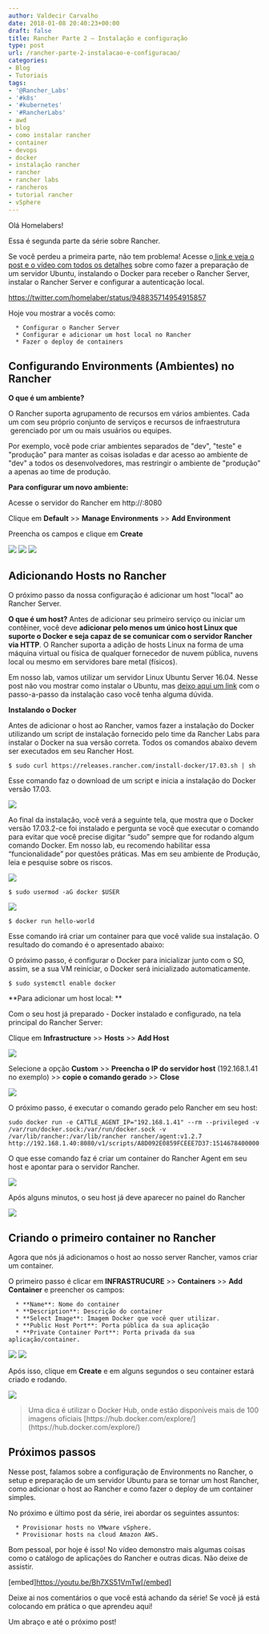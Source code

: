 ```yaml
---
author: Valdecir Carvalho
date: 2018-01-08 20:40:23+00:00
draft: false
title: Rancher Parte 2 – Instalação e configuração
type: post
url: /rancher-parte-2-instalacao-e-configuracao/
categories:
- Blog
- Tutoriais
tags:
- '@Rancher_Labs'
- '#k8s'
- '#kubernetes'
- '#RancherLabs'
- awd
- blog
- como instalar rancher
- container
- devops
- docker
- instalação rancher
- rancher
- rancher labs
- rancheros
- tutorial rancher
- vSphere
---
```


Olá Homelabers!

Essa é segunda parte da série sobre Rancher.

Se você perdeu a primeira parte, não tem problema! Acesse o[ link e veja o post e o vídeo com todos os detalhes](http://homelaber.com.br/rancher-parte-1-instalacao-e-configuracao/) sobre como fazer a preparação de um servidor Ubuntu, instalando o Docker para receber o Rancher Server, instalar o Rancher Server e configurar a autenticação local.

https://twitter.com/homelaber/status/948835714954915857

Hoje vou mostrar a vocês como:




      * Configurar o Rancher Server
      * Configurar e adicionar um host local no Rancher
      * Fazer o deploy de containers




## Configurando Environments (Ambientes) no Rancher



**O que ****é**** um ****ambiente****?**

O Rancher suporta agrupamento de recursos em vários ambientes. Cada um com seu próprio conjunto de serviços e recursos de infraestrutura  gerenciado por um ou mais usuários ou equipes.

Por exemplo, você pode criar ambientes separados de "dev", "teste" e "produção" para manter as coisas isoladas e dar acesso ao ambiente de "dev" a todos os desenvolvedores, mas restringir o ambiente de "produção” a apenas ao time de produção.

**Para configurar um novo ambiente:**

Acesse o servidor do Rancher em http://<ip-rancher-server>:8080

Clique em **Default** >> **Manage Environments** >> **Add Environment**

Preencha os campos e clique em **Create**

![](/imagens/2018/01/instalacao-rancher-2-1.jpg)
![](/imagens/2018/01/instalacao-rancher-2-2.jpg)
![](/imagens/2018/01/instalacao-rancher-2-3.jpg)




## Adicionando Hosts no Rancher



O próximo passo da nossa configuração é adicionar um host "local" ao Rancher Server.

**O que é um host?**
Antes de adicionar seu primeiro serviço ou iniciar um contêiner, você deve **adicionar pelo menos um único host Linux que suporte o Docker e seja capaz de se comunicar com o servidor Rancher via HTTP**. O Rancher suporta a adição de hosts Linux na forma de uma máquina virtual ou física de qualquer fornecedor de nuvem pública, nuvens local ou mesmo em servidores bare metal (físicos).

Em nosso lab, vamos utilizar um servidor Linux Ubuntu Server 16.04. Nesse post não vou mostrar como instalar o Ubuntu, mas [deixo aqui um link](http://homelaber.com.br/como-instalar-e-configurar-o-linux-ubuntu-server/) com o passo-a-passo da instalação caso você tenha alguma dúvida.

**Instalando o Docker**

Antes de adicionar o host ao Rancher, vamos fazer a instalação do Docker utilizando um script de instalação fornecido pelo time da Rancher Labs para instalar o Docker na sua versão correta. Todos os comandos abaixo devem ser executados em seu Rancher Host.


    
    $ sudo curl https://releases.rancher.com/install-docker/17.03.sh | sh



Esse comando faz o download de um script e inicia a instalação do Docker versão 17.03.

![](/imagens/2018/01/instalacao-rancher-2-5.jpg)


Ao final da instalação, você verá a seguinte tela, que mostra que o Docker versão 17.03.2-ce foi instalado e pergunta se você que executar o comando para evitar que você precise digitar “sudo” sempre que for rodando algum comando Docker. Em nosso lab, eu recomendo habilitar essa “funcionalidade” por questões práticas. Mas em seu ambiente de Produção, leia e pesquise sobre os riscos.

![](/imagens/2018/01/instalacao-rancher-2-6.jpg)



    
    $ sudo usermod -aG docker $USER



![](/imagens/2018/01/instalacao-rancher-2-7.jpg)



    
    $ docker run hello-world
    



Esse comando irá criar um container para que você valide sua instalação. O resultado do comando é o apresentado abaixo:

O próximo passo, é configurar o Docker para inicializar junto com o SO, assim, se a sua VM reiniciar, o Docker será inicializado automaticamente.


    
    $ sudo systemctl enable docker



**Para adicionar um host local: **

Com o seu host já preparado - Docker instalado e configurado, na tela principal do Rancher Server:

Clique em **Infrastructure** >> **Hosts** >> **Add Host**

![](/imagens/2018/01/instalacao-rancher-2-4.jpg)


Selecione a opção **Custom** >> **Preencha o IP do servidor host** (192.168.1.41 no exemplo) >> **copie o comando gerado** >> **Close**

![](/imagens/2018/01/instalacao-rancher-2-8.jpg)


O próximo passo, é executar o comando gerado pelo Rancher em seu host:


    
    sudo docker run -e CATTLE_AGENT_IP="192.168.1.41" --rm --privileged -v /var/run/docker.sock:/var/run/docker.sock -v /var/lib/rancher:/var/lib/rancher rancher/agent:v1.2.7 http://192.168.1.40:8080/v1/scripts/A8D092E0859FCEEE7D37:1514678400000:bqWHhDgZAxcmaBtZAA7BYECCUsE



O que esse comando faz é criar um container do Rancher Agent em seu host e apontar para o servidor Rancher.

![](/imagens/2018/01/instalacao-rancher-2-9.jpg)


Após alguns minutos, o seu host já deve aparecer no painel do Rancher

![](/imagens/2018/01/instalacao-rancher-2-10.jpg)




## Criando o primeiro container no Rancher



Agora que nós já adicionamos o host ao nosso server Rancher, vamos criar um container.

O primeiro passo é clicar em **INFRASTRUCURE** >> **Containers** >> **Add Container** e preencher os campos:




      * **Name**: Nome do container
      * **Description**: Descrição do container
      * **Select Image**: Imagem Docker que você quer utilizar.
      * **Public Host Port**: Porta pública da sua aplicação
      * **Private Container Port**: Porta privada da sua aplicação/container.


![](/imagens/2018/01/instalacao-rancher-2-11.jpg)
![](/imagens/2018/01/instalacao-rancher-2-12.jpg)


Após isso, clique em **Create** e em alguns segundos o seu container estará criado e rodando.

![](/imagens/2018/01/instalacao-rancher-2-13.jpg)




<blockquote>Uma dica é utilizar o Docker Hub, onde estão disponíveis mais de 100 imagens oficiais [https://hub.docker.com/explore/](https://hub.docker.com/explore/)</blockquote>





## Próximos passos



Nesse post, falamos sobre a configuração de Environments no Rancher, o setup e preparação de um servidor Ubuntu para se tornar um host Rancher, como adicionar o host ao Rancher e como fazer o deploy de um container simples.

No próximo e último post da série, irei abordar os seguintes assuntos:




      * Provisionar hosts no VMware vSphere.
      * Provisionar hosts na cloud Amazon AWS.


Bom pessoal, por hoje é isso! No vídeo demonstro mais algumas coisas como o catálogo de aplicações do Rancher e outras dicas. Não deixe de assistir.

[embed]https://youtu.be/Bh7XS51VmTw[/embed]

Deixe ai nos comentários o que você está achando da série! Se você já está colocando em prática o que aprendeu aqui!

Um abraço e até o próximo post!
